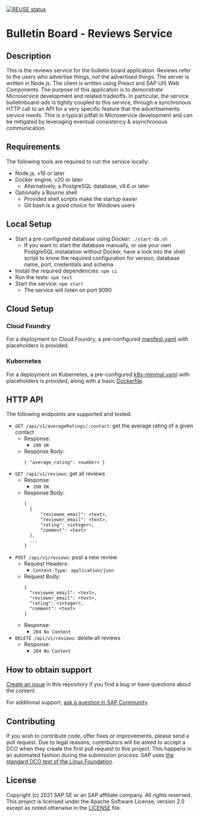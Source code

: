 [![REUSE status](https://api.reuse.software/badge/github.com/SAP-samples/bulletinboard-reviews-nodejs)](https://api.reuse.software/info/github.com/SAP-samples/bulletinboard-reviews-nodejs)

# Bulletin Board - Reviews Service

## Description

This is the reviews service for the bulletin board application. Reviews refer to the _users_ who advertise things, _not_ the advertised things. The server is written in Node.js. The client is written using Preact and SAP UI5 Web Components. The purpose of this application is to demonstrate Microservice development and related tradeoffs. In particular, the service bulletinboard-ads is tightly coupled to this service, through a synchronous HTTP call to an API for a very specific feature that the advertisements service needs. This is a typical pitfall in Microservice development and can be mitigated by leveraging eventual consistency & asynchronous communication.

## Requirements

The following tools are required to run the service locally:
- Node.js, v16 or later
- Docker engine, v20 or later
  - Alternatively, a PostgreSQL database, v9.6 or later
- Optionally a Bourne shell
  - Provided shell scripts make the startup easier
  - Git bash is a good choice for Windows users

## Local Setup

- Start a pre-configured database using Docker: `./start-db.sh`
  - If you want to start the database manually, or use your own PostgreSQL installation without Docker, have a look into the shell script to know the required configuration for version, database name, port, credentials and schema
- Install the required dependencies: `npm ci`
- Run the tests: `npm test`
- Start the service: `npm start`
  - The service will listen on port 9090

## Cloud Setup

### Cloud Foundry

For a deployment on Cloud Foundry, a pre-configured [manifest.yaml](manifest.yaml) with placeholders is provided.

### Kubernetes

For a deployment on Kubernetes, a pre-configured [k8s-minimal.yaml](k8s-minimal.yaml) with placeholders is provided, along with a basic [Dockerfile](Dockerfile).

## HTTP API

The following endpoints are supported and tested:
- `GET /api/v1/averageRatings/:contact`: get the average rating of a given contact
  - Response:
    - `200 OK`
  - Response Body:
    ```
    { "average_rating": <number> }
    ```
- `GET /api/v1/reviews`: get all reviews
  - Response:
    - `200 OK`
  - Response Body:
    ```
    [
      {
          "reviewee_email": <text>,
          "reviewer_email": <text>,
          "rating": <integer>,
          "comment": <text>
      },
      ...
    ]
    ```
- `POST /api/v1/reviews`: post a new review
  - Request Headers:
    - `Content-Type: application/json`
  - Request Body:
    ```
    {
      "reviewee_email": <text>,
      "reviewer_email": <text>,
      "rating": <integer>,
      "comment": <text>
    }
    ```
  - Response:
    - `204 No Content`
- `DELETE /api/v1/reviews`: delete all reviews
  - Response:
    - `204 No Content`

## How to obtain support
[Create an issue](https://github.com/SAP-samples/bulletinboard-reviews/issues) in this repository if you find a bug or have questions about the content.

For additional support, [ask a question in SAP Community](https://answers.sap.com/questions/ask.html).

## Contributing
If you wish to contribute code, offer fixes or improvements, please send a pull request. Due to legal reasons, contributors will be asked to accept a DCO when they create the first pull request to this project. This happens in an automated fashion during the submission process. SAP uses [the standard DCO text of the Linux Foundation](https://developercertificate.org/).

## License
Copyright (c) 2021 SAP SE or an SAP affiliate company. All rights reserved. This project is licensed under the Apache Software License, version 2.0 except as noted otherwise in the [LICENSE](LICENSES/Apache-2.0.txt) file.
